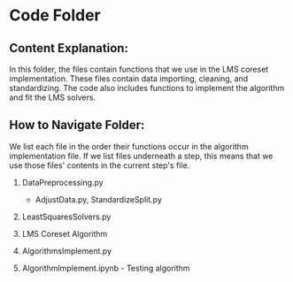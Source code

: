 # Code Folder

## Content Explanation:

In this folder, the files contain functions that we use in the LMS coreset implementation. These files contain data importing, cleaning, and standardizing. The code also includes functions to implement the algorithm and fit the LMS solvers.

## How to Navigate Folder:

We list each file in the order their functions occur in the algorithm implementation file. If we list files underneath a step, this means that we use those files' contents in the current step's file. 

1. DataPreprocessing.py 
      - AdjustData.py, StandardizeSplit.py
      
2. LeastSquaresSolvers.py

3. LMS Coreset Algorithm

4. AlgorithmsImplement.py

5. AlgorithmImplement.ipynb - Testing algorithm 
